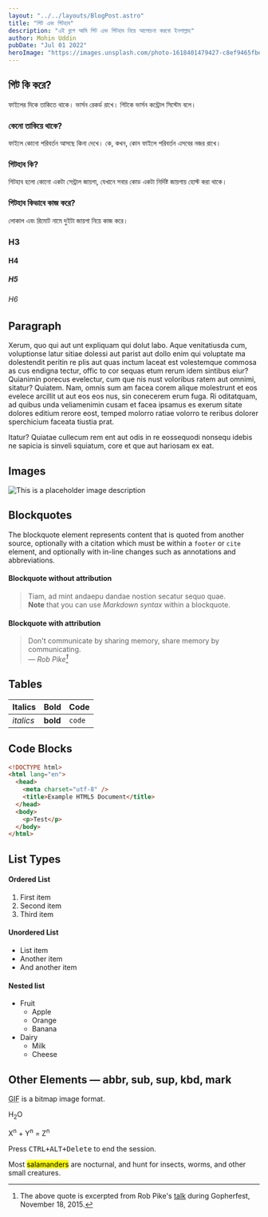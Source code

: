 ```yaml
---
layout: "../../layouts/BlogPost.astro"
title: "গিট এবং গিটহাব"
description: "এই ব্লগে আমি গিট এবং গিটহাব নিয়ে আলোচনা করবো ইনশাল্লাহ"
author: Mohin Uddin
pubDate: "Jul 01 2022"
heroImage: "https://images.unsplash.com/photo-1618401479427-c8ef9465fbe1?ixlib=rb-4.0.3&ixid=MnwxMjA3fDB8MHxwaG90by1wYWdlfHx8fGVufDB8fHx8&auto=format&fit=crop&w=1686&q=80"
---
```


## গিট কি করে?

ফাইলের দিকে তাকিতে থাকে। ভার্সন রেকর্ড রাখে। গিটকে ভার্সন কন্ট্রোল সিস্টেম বলে।

### কেনো তাকিয়ে থাকে?

ফাইলে কোনো পরিবর্তন আসছে কিনা দেখে। কে, কখন, কোন ফাইলে পরিবর্তন এসবের নজর রাখে।

### গিটহাব কি?

গিটহাব হলো কোনো একটা সেন্ট্রাল জায়গা, যেখানে সবার কোড একটা নির্দিষ্ট জায়গায় হোস্ট করা থাকে।

### গিটহাব কিভাবে কাজ করে?

লোকাল এবং রিমোট নামে দুইটা জায়গা নিয়ে কাজ করে।

### H3

#### H4

##### H5

###### H6

## Paragraph

Xerum, quo qui aut unt expliquam qui dolut labo. Aque venitatiusda cum, voluptionse latur sitiae dolessi aut parist aut dollo enim qui voluptate ma dolestendit peritin re plis aut quas inctum laceat est volestemque commosa as cus endigna tectur, offic to cor sequas etum rerum idem sintibus eiur? Quianimin porecus evelectur, cum que nis nust voloribus ratem aut omnimi, sitatur? Quiatem. Nam, omnis sum am facea corem alique molestrunt et eos evelece arcillit ut aut eos eos nus, sin conecerem erum fuga. Ri oditatquam, ad quibus unda veliamenimin cusam et facea ipsamus es exerum sitate dolores editium rerore eost, temped molorro ratiae volorro te reribus dolorer sperchicium faceata tiustia prat.

Itatur? Quiatae cullecum rem ent aut odis in re eossequodi nonsequ idebis ne sapicia is sinveli squiatum, core et que aut hariosam ex eat.

## Images

![This is a placeholder image description](/placeholder-social.jpg)

## Blockquotes

The blockquote element represents content that is quoted from another source, optionally with a citation which must be within a `footer` or `cite` element, and optionally with in-line changes such as annotations and abbreviations.

#### Blockquote without attribution

> Tiam, ad mint andaepu dandae nostion secatur sequo quae.  
> **Note** that you can use _Markdown syntax_ within a blockquote.

#### Blockquote with attribution

> Don't communicate by sharing memory, share memory by communicating.<br>
> — <cite>Rob Pike[^1]</cite>

[^1]: The above quote is excerpted from Rob Pike's [talk](https://www.youtube.com/watch?v=PAAkCSZUG1c) during Gopherfest, November 18, 2015.

## Tables

| Italics   | Bold     | Code   |
| --------- | -------- | ------ |
| _italics_ | **bold** | `code` |

## Code Blocks

```html
<!DOCTYPE html>
<html lang="en">
  <head>
    <meta charset="utf-8" />
    <title>Example HTML5 Document</title>
  </head>
  <body>
    <p>Test</p>
  </body>
</html>
```

## List Types

#### Ordered List

1. First item
2. Second item
3. Third item

#### Unordered List

- List item
- Another item
- And another item

#### Nested list

- Fruit
  - Apple
  - Orange
  - Banana
- Dairy
  - Milk
  - Cheese

## Other Elements — abbr, sub, sup, kbd, mark

<abbr title="Graphics Interchange Format">GIF</abbr> is a bitmap image format.

H<sub>2</sub>O

X<sup>n</sup> + Y<sup>n</sup> = Z<sup>n</sup>

Press <kbd><kbd>CTRL</kbd>+<kbd>ALT</kbd>+<kbd>Delete</kbd></kbd> to end the session.

Most <mark>salamanders</mark> are nocturnal, and hunt for insects, worms, and other small creatures.
